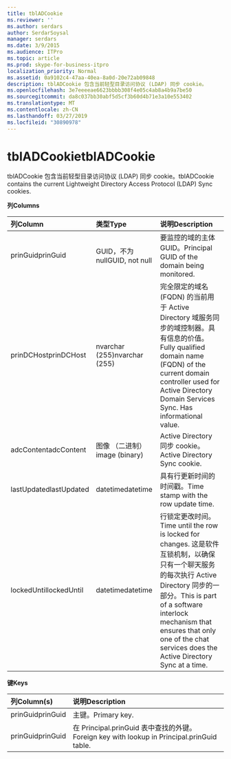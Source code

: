 ```yaml
---
title: tblADCookie
ms.reviewer: ''
ms.author: serdars
author: SerdarSoysal
manager: serdars
ms.date: 3/9/2015
ms.audience: ITPro
ms.topic: article
ms.prod: skype-for-business-itpro
localization_priority: Normal
ms.assetid: 0a9102c4-47aa-40ea-8a0d-20e72ab09848
description: tblADCookie 包含当前轻型目录访问协议 (LDAP) 同步 cookie。
ms.openlocfilehash: 3e7eeeeae6623bbbb308f4e05c4ab8a4b9a7be50
ms.sourcegitcommit: da8c037bb30abf5d5cf3b60d4b71e3a10e553402
ms.translationtype: MT
ms.contentlocale: zh-CN
ms.lasthandoff: 03/27/2019
ms.locfileid: "30890978"
---
```

# <a name="tbladcookie"></a><span data-ttu-id="e3fd4-103">tblADCookie</span><span class="sxs-lookup"><span data-stu-id="e3fd4-103">tblADCookie</span></span>
 
<span data-ttu-id="e3fd4-104">tblADCookie 包含当前轻型目录访问协议 (LDAP) 同步 cookie。</span><span class="sxs-lookup"><span data-stu-id="e3fd4-104">tblADCookie contains the current Lightweight Directory Access Protocol (LDAP) Sync cookies.</span></span>
  
<span data-ttu-id="e3fd4-105">**列**</span><span class="sxs-lookup"><span data-stu-id="e3fd4-105">**Columns**</span></span>

|<span data-ttu-id="e3fd4-106">**列**</span><span class="sxs-lookup"><span data-stu-id="e3fd4-106">**Column**</span></span>|<span data-ttu-id="e3fd4-107">**类型**</span><span class="sxs-lookup"><span data-stu-id="e3fd4-107">**Type**</span></span>|<span data-ttu-id="e3fd4-108">**说明**</span><span class="sxs-lookup"><span data-stu-id="e3fd4-108">**Description**</span></span>|
|:-----|:-----|:-----|
|<span data-ttu-id="e3fd4-109">prinGuid</span><span class="sxs-lookup"><span data-stu-id="e3fd4-109">prinGuid</span></span>  <br/> |<span data-ttu-id="e3fd4-110">GUID，不为 null</span><span class="sxs-lookup"><span data-stu-id="e3fd4-110">GUID, not null</span></span>  <br/> |<span data-ttu-id="e3fd4-111">要监控的域的主体 GUID。</span><span class="sxs-lookup"><span data-stu-id="e3fd4-111">Principal GUID of the domain being monitored.</span></span>  <br/> |
|<span data-ttu-id="e3fd4-112">prinDCHost</span><span class="sxs-lookup"><span data-stu-id="e3fd4-112">prinDCHost</span></span>  <br/> |<span data-ttu-id="e3fd4-113">nvarchar (255)</span><span class="sxs-lookup"><span data-stu-id="e3fd4-113">nvarchar (255)</span></span>  <br/> |<span data-ttu-id="e3fd4-114">完全限定的域名 (FQDN) 的当前用于 Active Directory 域服务同步的域控制器。具有信息的价值。</span><span class="sxs-lookup"><span data-stu-id="e3fd4-114">Fully qualified domain name (FQDN) of the current domain controller used for Active Directory Domain Services Sync. Has informational value.</span></span>  <br/> |
|<span data-ttu-id="e3fd4-115">adcContent</span><span class="sxs-lookup"><span data-stu-id="e3fd4-115">adcContent</span></span>  <br/> |<span data-ttu-id="e3fd4-116">图像 （二进制）</span><span class="sxs-lookup"><span data-stu-id="e3fd4-116">image (binary)</span></span>  <br/> |<span data-ttu-id="e3fd4-117">Active Directory 同步 cookie。</span><span class="sxs-lookup"><span data-stu-id="e3fd4-117">Active Directory Sync cookie.</span></span>  <br/> |
|<span data-ttu-id="e3fd4-118">lastUpdated</span><span class="sxs-lookup"><span data-stu-id="e3fd4-118">lastUpdated</span></span>  <br/> |<span data-ttu-id="e3fd4-119">datetime</span><span class="sxs-lookup"><span data-stu-id="e3fd4-119">datetime</span></span>  <br/> |<span data-ttu-id="e3fd4-120">具有行更新时间的时间戳。</span><span class="sxs-lookup"><span data-stu-id="e3fd4-120">Time stamp with the row update time.</span></span>  <br/> |
|<span data-ttu-id="e3fd4-121">lockedUntil</span><span class="sxs-lookup"><span data-stu-id="e3fd4-121">lockedUntil</span></span>  <br/> |<span data-ttu-id="e3fd4-122">datetime</span><span class="sxs-lookup"><span data-stu-id="e3fd4-122">datetime</span></span>  <br/> |<span data-ttu-id="e3fd4-123">行锁定更改时间。</span><span class="sxs-lookup"><span data-stu-id="e3fd4-123">Time until the row is locked for changes.</span></span> <span data-ttu-id="e3fd4-124">这是软件互锁机制，以确保只有一个聊天服务的每次执行 Active Directory 同步的一部分。</span><span class="sxs-lookup"><span data-stu-id="e3fd4-124">This is part of a software interlock mechanism that ensures that only one of the chat services does the Active Directory Sync at a time.</span></span>  <br/> |
   
<span data-ttu-id="e3fd4-125">**键**</span><span class="sxs-lookup"><span data-stu-id="e3fd4-125">**Keys**</span></span>

|<span data-ttu-id="e3fd4-126">**列**</span><span class="sxs-lookup"><span data-stu-id="e3fd4-126">**Column(s)**</span></span>|<span data-ttu-id="e3fd4-127">**说明**</span><span class="sxs-lookup"><span data-stu-id="e3fd4-127">**Description**</span></span>|
|:-----|:-----|
|<span data-ttu-id="e3fd4-128">prinGuid</span><span class="sxs-lookup"><span data-stu-id="e3fd4-128">prinGuid</span></span>  <br/> |<span data-ttu-id="e3fd4-129">主键。</span><span class="sxs-lookup"><span data-stu-id="e3fd4-129">Primary key.</span></span>  <br/> |
|<span data-ttu-id="e3fd4-130">prinGuid</span><span class="sxs-lookup"><span data-stu-id="e3fd4-130">prinGuid</span></span>  <br/> |<span data-ttu-id="e3fd4-131">在 Principal.prinGuid 表中查找的外键。</span><span class="sxs-lookup"><span data-stu-id="e3fd4-131">Foreign key with lookup in Principal.prinGuid table.</span></span>  <br/> |
   

